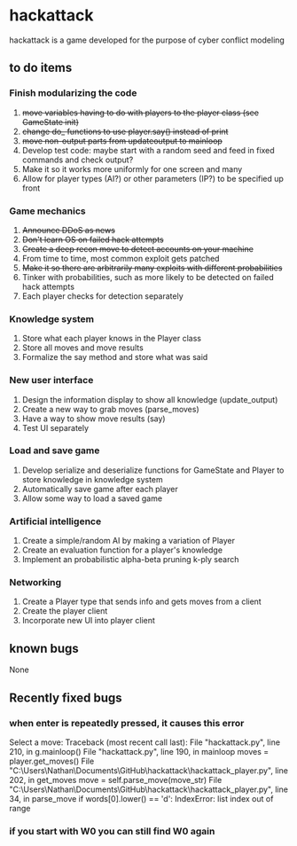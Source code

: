 # hackattack
hackattack is a game developed for the purpose of cyber conflict modeling

## to do items

### Finish modularizing the code
1. ~~move variables having to do with players to the player class (see GameState init)~~
2. ~~change do_ functions to use player.say() instead of print~~
3. ~~move non-output parts from updateoutput to mainloop~~
4. Develop test code: maybe start with a random seed and feed in fixed commands and check output?
5. Make it so it works more uniformly for one screen and many
6. Allow for player types (AI?) or other parameters (IP?) to be specified up front

### Game mechanics
1. ~~Announce DDoS as news~~
2. ~~Don't learn OS on failed hack attempts~~
3. ~~Create a deep recon move to detect accounts on your machine~~
4. From time to time, most common exploit gets patched
5. ~~Make it so there are arbitrarily many exploits with different probabilities~~
6. Tinker with probabilities, such as more likely to be detected on
failed hack attempts
7. Each player checks for detection separately

### Knowledge system
1. Store what each player knows in the Player class
2. Store all moves and move results
3. Formalize the say method and store what was said

### New user interface
1. Design the information display to show all knowledge (update_output)
2. Create a new way to grab moves (parse_moves)
3. Have a way to show move results (say)
4. Test UI separately

### Load and save game
1. Develop serialize and deserialize functions for GameState and
Player to store knowledge in knowledge system
2. Automatically save game after each player
3. Allow some way to load a saved game

### Artificial intelligence
1. Create a simple/random AI by making a variation of Player
2. Create an evaluation function for a player's knowledge
3. Implement an probabilistic alpha-beta pruning k-ply search

### Networking
1. Create a Player type that sends info and gets moves from a client
2. Create the player client
3. Incorporate new UI into player client


## known bugs
None

## Recently fixed bugs
### when enter is repeatedly pressed, it causes this error

Select a move:
Traceback (most recent call last):
  File "hackattack.py", line 210, in <module>
    g.mainloop()
  File "hackattack.py", line 190, in mainloop
    moves = player.get_moves()
  File "C:\Users\Nathan\Documents\GitHub\hackattack\hackattack_player.py", line
202, in get_moves
    move = self.parse_move(move_str)
  File "C:\Users\Nathan\Documents\GitHub\hackattack\hackattack_player.py", line
34, in parse_move
    if words[0].lower() == 'd':
IndexError: list index out of range

### if you start with W0 you can still find W0 again
